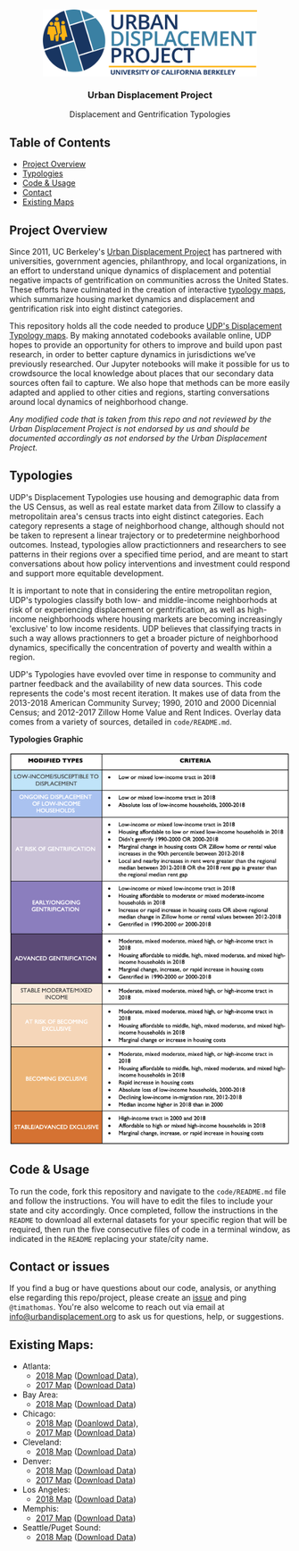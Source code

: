 
<!-- PROJECT LOGO -->
<br />
<p align="center">
  <a href='https://www.urbandisplacement.org/'>
  	<img src='.assets/images/blue_udp_logo.png' align="top" height="120">
  </a>

  <h3 align="center">Urban Displacement Project</h3>
  <p align="center"> 
  	Displacement and Gentrification Typologies
   	<br />
   </p>
</p>

<!-- TABLE OF CONTENTS -->
## Table of Contents

* [Project Overview](#project-overview)
* [Typologies](#typologies)
* [Code & Usage](#Code-&-Usage)
* [Contact](#contact)
* [Existing Maps](#existing-maps)


<!-- ABOUT THE PROJECT -->
## Project Overview

Since 2011, UC Berkeley's [Urban Displacement Project](https://urbandisplacement.org) has partnered with universities, government agencies, philanthropy, and local organizations, in an effort to understand unique dynamics of displacement and potential negative impacts of gentrification on communities across the United States.  These efforts have culminated in the creation of interactive [typology maps](https://urbandisplacement.org), which summarize housing market dynamics and displacement and gentrification risk into eight distinct categories. 
 
This repository holds all the code needed to produce [UDP's Displacement Typology maps](https://urbandisplacement.org). By making annotated codebooks available online, UDP hopes to provide an opportunity for others to improve and build upon past research, in order to better capture dynamics in jurisdictions we’ve previously researched. Our Jupyter notebooks will make it possible for us to crowdsource the local knowledge about places that our secondary data sources often fail to capture. We also hope that methods can be more easily adapted and applied to other cities and regions, starting conversations around local dynamics of neighborhood change.  
 
*Any modified code that is taken from this repo and not reviewed by the Urban Displacement Project is not endorsed by us and should be documented accordingly as not endorsed by the Urban Displacement Project.*
 
<!-- TYPOLOGIES -->
## Typologies

UDP's Displacement Typologies use housing and demographic data from the US Census, as well as real estate market data from Zillow to classify a metropolitain area's census tracts into eight distinct categories. Each category represents a stage of neighborhood change, although should not be taken to represent a linear trajectory or to predetermine neighborhood outcomes. Instead, typologies allow practictionners and researchers to see patterns in their regions over a specified time period, and are meant to start conversations about how policy interventions and investment could respond and support more equitable development.

It is important to note that in considering the entire metropolitan region, UDP's typologies classify both low- and middle-income neighborhods at risk of or experiencing displacement or gentrification, as well as high-income neighborhoods where housing markets are becoming increasingly 'exclusive' to low income residents. UDP believes that classifying tracts in such a way allows practionners to get a broader picture of neighborhood dynamics, specifically the concentration of poverty and wealth within a region. 

UDP's Typologies have evovled over time in response to community and partner feedback and the availability of new data sources. This code represents the code's most recent iteration. It makes use of data from the 2013-2018 American Community Survey; 1990, 2010 and 2000 Dicennial Census; and 2012-2017 Zillow Home Value and Rent Indices. Overlay data comes from a variety of sources, detailed in `code/README.md`.

**Typologies Graphic**

<a href='https://www.urbandisplacement.org/'><img src='.assets/images/typology_sheet_2018.png'/></a>

<!-- CODE & USAGE -->
## Code & Usage
 
To run the code, fork this repository and navigate to the `code/README.md` file and follow the instructions. You will have to edit the files to include your state and city accordingly. Once completed, follow the instructions in the `README` to download all external datasets for your specific region that will be required, then run the five consecutive files of code in a terminal window, as indicated in the `README` replacing your state/city name.
 
<!-- CONTACT -->
## Contact or issues
 
If you find a bug or have questions about our code, analysis, or anything else regarding this repo/project, please create an [issue](https://github.com/urban-displacement/displacement-typologies/issues) and ping `@timathomas`. You're also welcome to reach out via email at <info@urbandisplacement.org> to ask us for questions, help, or suggestions.
 
<!-- EXISTING MAPS -->
## Existing Maps: 

* Atlanta: 
  * [2018 Map](https://urban-displacement.github.io/displacement-typologies/maps/atlanta_udp.html) ([Download Data](https://github.com/urban-displacement/displacement-typologies/blob/main/data/outputs/typologies/Atlanta_typology_output.csv)), 
  * [2017 Map](https://urban-displacement.github.io/displacement-typologies/maps/atlanta_sparcc.html) ([Download Data](https://github.com/urban-displacement/displacement-typologies/blob/main/data/outputs/typologies/Atlanta_typology_output_2017.csv))
* Bay Area: 
  * [2018 Map](https://urban-displacement.github.io/displacement-typologies/maps/sanfrancisco_udp.html) ([Download Data](https://github.com/urban-displacement/displacement-typologies/blob/main/data/outputs/typologies/SanFrancisco_typology_output.csv))
* Chicago: 
  * [2018 Map](https://urban-displacement.github.io/displacement-typologies/maps/chicago_udp.html) ([Doanlowd Data](https://github.com/urban-displacement/displacement-typologies/blob/main/data/outputs/typologies/Chicago_typology_output.csv)), 
  * [2017 Map](https://urban-displacement.github.io/displacement-typologies/maps/chicago_sparcc.html) ([Download Data](https://github.com/urban-displacement/displacement-typologies/blob/main/data/outputs/typologies/Chicago_typology_output_2017.csv))
* Cleveland: 
  * [2018 Map](https://urban-displacement.github.io/displacement-typologies/maps/cleveland_udp.html) ([Download Data](https://github.com/urban-displacement/displacement-typologies/blob/main/data/outputs/typologies/Cleveland_typology_output.csv))
* Denver:
  * [2018 Map](https://urban-displacement.github.io/displacement-typologies/maps/denver_udp.html) ([Download Data](https://github.com/urban-displacement/displacement-typologies/blob/main/data/outputs/typologies/Denver_typology_output.csv))
  * [2017 Map](https://urban-displacement.github.io/displacement-typologies/maps/denver_sparcc.html) ([Download Data](https://github.com/urban-displacement/displacement-typologies/blob/main/data/outputs/typologies/Denver_typology_output_2017.csv))
* Los Angeles: 
  * [2018 Map](https://urban-displacement.github.io/displacement-typologies/maps/losangeles_udp.html) ([Download Data](https://github.com/urban-displacement/displacement-typologies/blob/main/data/outputs/typologies/LosAngeles_typology_output.csv))
* Memphis: 
  * [2017 Map](https://urban-displacement.github.io/displacement-typologies/maps/memphis_sparcc.html) ([Download Data](https://github.com/urban-displacement/displacement-typologies/blob/main/data/outputs/typologies/Memphis_typology_output_2017.csv))
* Seattle/Puget Sound: 
  * [2018 Map](https://urban-displacement.github.io/displacement-typologies/maps/seattle_udp.html) ([Download Data](https://github.com/urban-displacement/displacement-typologies/blob/main/data/outputs/typologies/Seattle_typology_output.csv))


